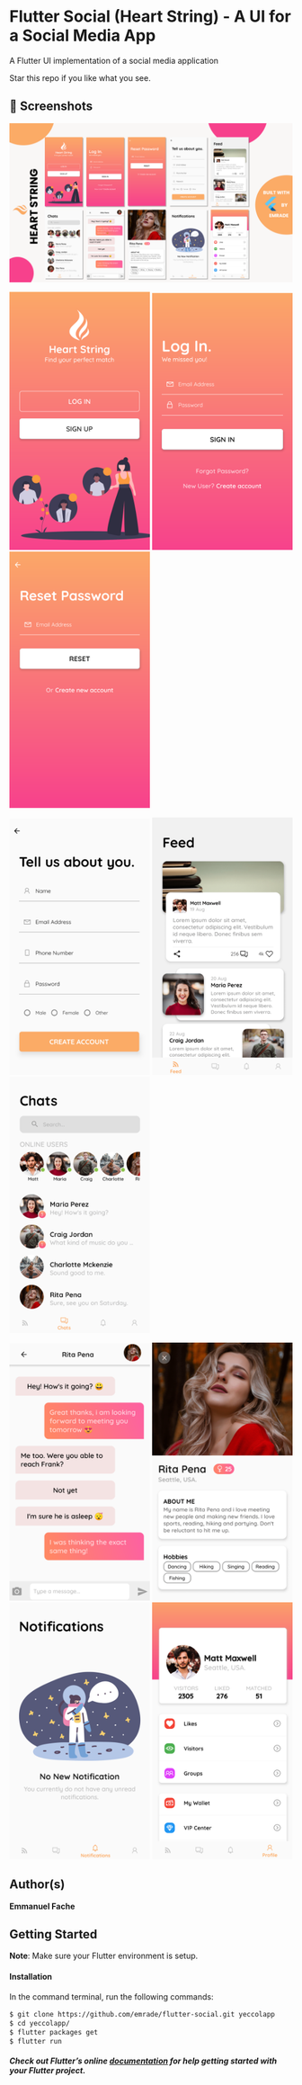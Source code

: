 # Flutter Social (Heart String) - A UI for a Social Media App 

A Flutter UI implementation of a social media application


Star this repo if you like what you see.

## 📸 Screenshots

<img src="screenshots/banner.png"/>

<img src="screenshots/1.png" width="250"/> <img src="screenshots/2.png" width="250"/> <img src="screenshots/3.png" width="250"/> 

<img src="screenshots/4.png" width="250"/> <img src="screenshots/5.png" width="250"/> <img src="screenshots/6.png" width="250"/> 

<img src="screenshots/7.png" width="250"/> <img src="screenshots/8.png" width="250"/> <img src="screenshots/9.png" width="250"/> <img src="screenshots/10.png" width="250"/>


## Author(s)
**Emmanuel Fache**

## Getting Started

**Note**: Make sure your Flutter environment is setup.
#### Installation

In the command terminal, run the following commands:

    $ git clone https://github.com/emrade/flutter-social.git yeccolapp
    $ cd yeccolapp/
    $ flutter packages get
    $ flutter run

##### Check out Flutter’s online [documentation](http://flutter.io/) for help getting started with your Flutter project.
